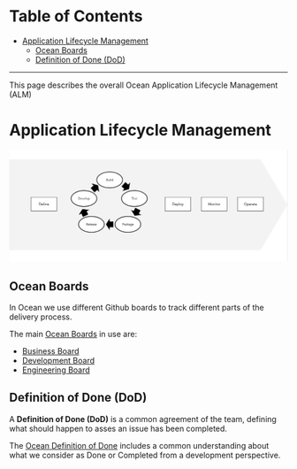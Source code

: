 
Table of Contents
=================

   * [Application Lifecycle Management](#application-lifecycle-management)
      * [Ocean Boards](#ocean-boards)
      * [Definition of Done (DoD)](#definition-of-done-dod)

---


This page describes the overall Ocean Application Lifecycle Management (ALM)


# Application Lifecycle Management

![banner](img/lifecycle.png)


## Ocean Boards

In Ocean we use different Github boards to track different parts of the delivery process.

The main [Ocean Boards](alm/boards.md) in use are:

* [Business Board](#business-board)
* [Development Board](#development-board)
* [Engineering Board](#engineering-board)

## Definition of Done (DoD)

A **Definition of Done (DoD)** is a common agreement of the team, defining what should happen to asses an issue has been completed.

The [Ocean Definition of Done](alm/definition-of-done.md) includes a common understanding about what we consider as Done or Completed from a development perspective.